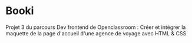 # Booki

Projet 3 du parcours Dev frontend de Openclassroom : Créer et intégrer la maquette de la page d'accueil d'une agence de voyage avec HTML & CSS
